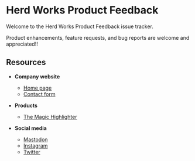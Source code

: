 # Herd Works Product Feedback 

Welcome to the Herd Works Product Feedback issue tracker.  

Product enhancements, feature requests, and bug reports are welcome and appreciated!!

## Resources

* **Company website**
  * [Home page](https://herd.works)
  * [Contact form](https://herd.works/contact)

* **Products**
  * [The Magic Highlighter](https://themagichighlighter.com)
  
* **Social media**
  * [Mastodon](https://mastodon.social/@herdworks)
  * [Instagram](https://instagram.com/herdworks)
  * [Twitter](https://twitter.com/herdworks)
